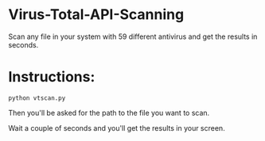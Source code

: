 # Virus-Total-API-Scanning
Scan any file in your system with 59 different antivirus and get the results in seconds.

# Instructions:
```
python vtscan.py
```
Then you'll be asked for the path to the file you want to scan.

Wait a couple of seconds and you'll get the results in your screen.

